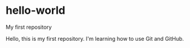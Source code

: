 # hello-world
My first repository

Hello, this is my first repository. I'm learning how to use Git and GitHub.
